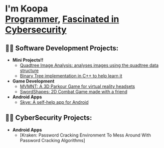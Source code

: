 <h1>I'm Koopa <br/><a href="https://github.com/koopahello">Programmer</a>, <a href="https://github.com/koopahello">Fascinated in Cybersecurity</a></h1>

<h2>👨‍💻 Software Development Projects:</h2>

- <b>Mini Projects!!</b>
  - [Quadtree Image Analysis: analyses images using the quadtree data structure](https://github.com/KoopaHello/QuadtreeImageAnalysis)
  - [Binary Tree implementation in C++ to help learn it](https://github.com/KoopaHello/treestuff)
- <b>Game Development</b>
  - [MVMNT: A 3D Parkour Game for virtual reality headsets](https://sidequestvr.com/app/5326/mvmnt-demo)
  - [SwordShapes: 2D Combat Game made with a friend](https://github.com/KoopaHello/SwordShapes)
- <b>Android Apps</b>
  - [Skye: A self-help app for Android](https://github.com/KoopaHello/skye)

<h2>👨‍💻 CyberSecurity Projects:</h2>

- <b>Android Apps</b>
  - [Kraken: Password Cracking Environment To Mess Around With Password Cracking Algorithms]

<!-- <h2> 🤳 Connect with me:</h2>

[<img align="left" alt="JoshMadakor | YouTube" width="22px" src="https://cdn.jsdelivr.net/npm/simple-icons@v3/icons/youtube.svg" />][youtube]
[<img align="left" alt="JoshMadakor | Twitter" width="22px" src="https://cdn.jsdelivr.net/npm/simple-icons@v3/icons/twitter.svg" />][twitter]
[<img align="left" alt="JoshMadakor | LinkedIn" width="22px" src="https://cdn.jsdelivr.net/npm/simple-icons@v3/icons/linkedin.svg" />][linkedin]
[<img align="left" alt="JoshMadakor | Instagram" width="22px" src="https://cdn.jsdelivr.net/npm/simple-icons@v3/icons/instagram.svg" />][instagram]

[twitter]: link
